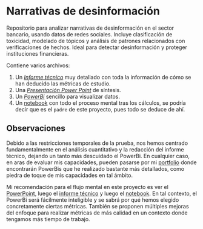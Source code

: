 # Narrativas de desinformación

Repositorio para analizar narrativas de desinformación en el sector bancario, usando datos de redes sociales. Incluye clasificación de toxicidad, modelado de tópicos y análisis de patrones relacionados con verificaciones de hechos. Ideal para detectar desinformación y proteger instituciones financieras.

Contiene varios archivos:

1. Un [*Informe técnico*](https://github.com/juantrillo1997/Narrativas-de-Desinformaci-n-Storytelling-en-el-Sector-Bancario/blob/main/Informe.pdf) muy detallado con toda la información de cómo se han deducido las métricas de estudio.
2. Una [*Presentación Power Point*](https://github.com/juantrillo1997/Narrativas-de-Desinformaci-n-Storytelling-en-el-Sector-Bancario/blob/main/Presentacion_informe.pdf) de síntesis.
3. Un [*PowerBi*](https://github.com/juantrillo1997/Narrativas-de-Desinformaci-n-Storytelling-en-el-Sector-Bancario/blob/main/PowerPiPrueba.pbix) sencillo para visualizar datos.
4. Un [notebook](https://github.com/juantrillo1997/Narrativas-de-Desinformaci-n-Storytelling-en-el-Sector-Bancario/blob/main/NotebookPython.ipynb) con todo el proceso mental tras los cálculos, se podría decir que es el `padre` de este proyecto, pues todo se deduce de ahí.

## Observaciones

Debido a las restricciones temporales de la prueba, nos hemos centrado fundamentalmente en el análisis cuantitativo y la redacción del informe técnico, dejando un tanto más descuidado el PowerBi. En cualquier caso, en aras de evaluar mis capacidades, pueden pasarse por mi [portfolio](https://github.com/juantrillo1997/PowerBi-projects/edit/main/README.md) donde encontrarán PowerBis que he realizado bastante más detallados, como piedra de toque de mis capacidades en tal ámbito.

Mi recomendación para el flujo mental en este proyecto es ver el [PowerPoint](https://github.com/juantrillo1997/Narrativas-de-Desinformaci-n-Storytelling-en-el-Sector-Bancario/blob/main/Presentacion_informe.pdf), luego el [informe técnico](https://github.com/juantrillo1997/Narrativas-de-Desinformaci-n-Storytelling-en-el-Sector-Bancario/blob/main/Informe.pdf) y luego el [notebook](https://github.com/juantrillo1997/Narrativas-de-Desinformaci-n-Storytelling-en-el-Sector-Bancario/blob/main/NotebookPython.ipynb). En tal contexto, el PowerBi será fácilmente inteligible y se sabrá por qué hemos elegido concretamente ciertas métricas. También se proponen múltiples mejoras del enfoque para realizar métricas de más calidad en un contexto donde tengamos más tiempo de trabajo.
